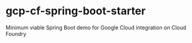 # gcp-cf-spring-boot-starter
Minimum viable Spring Boot demo for Google Cloud integration on Cloud Foundry
